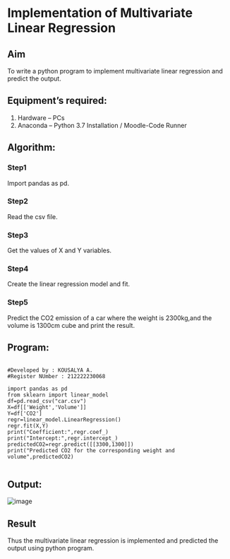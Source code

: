 # Implementation of Multivariate Linear Regression
## Aim
To write a python program to implement multivariate linear regression and predict the output.
## Equipment’s required:
1.	Hardware – PCs
2.	Anaconda – Python 3.7 Installation / Moodle-Code Runner
## Algorithm:
### Step1
Import pandas as pd.
### Step2
Read the csv file.
### Step3
Get the values of X and Y variables.
### Step4
Create the linear regression model and fit.
### Step5
Predict the CO2 emission of a car where the weight is 2300kg,and the volume is 1300cm cube and print the result.


## Program:
```

#Developed by : KOUSALYA A.
#Register NUmber : 212222230068

import pandas as pd
from sklearn import linear_model
df=pd.read_csv("car.csv")
X=df[['Weight','Volume']]
Y=df['CO2']
regr=linear_model.LinearRegression()
regr.fit(X,Y)
print("Coefficient:",regr.coef_)
print("Intercept:",regr.intercept_)
predictedCO2=regr.predict([[3300,1300]])
print("Predicted CO2 for the corresponding weight and volume",predictedCO2) 


```
## Output:
![image](https://github.com/Kousalya22008930/Multivariate-Linear-Regression/assets/119389108/f90c9b4c-688c-4e0c-94fb-c2cec3db7fb3)

## Result
Thus the multivariate linear regression is implemented and predicted the output using python program.
